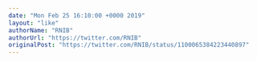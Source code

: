 ```yaml
---
date: "Mon Feb 25 16:10:00 +0000 2019"
layout: "like"
authorName: "RNIB"
authorUrl: "https://twitter.com/RNIB"
originalPost: "https://twitter.com/RNIB/status/1100065384223440897"
---
```

